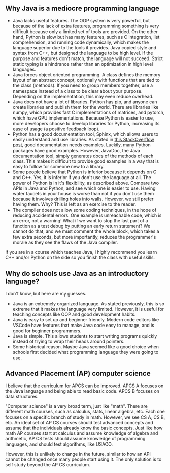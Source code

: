 ## Why Java is a mediocre programming language

* Java lacks useful features. The OOP system is very powerful, but because of the lack
  of extra features, programming something is very difficult because only a limited set
  of tools are provided. On the other hand, Python is slow but has many features, such
  as C integration, list comprehension, and running code dynamically, which makes the
  language superior due to the tools it provides. Java copied style and syntax from C++,
  but designed the language to be high level. If the purpose and features don't match,
  the language will not succeed. Strict static typing is a hindrance rather than an
  optimization in high level languages.
* Java forces object oriented programming. A class defines the memory layout of an abstract
  concept, optionally with functions that are tied to the class (methods). If you need to
  group members together, use a namespace instead of a class to be clear about your purpose.
  Depending on the implementation, this may even reduce overhead.
* Java does not have a lot of libraries. Python has pip, and anyone can create libraries
  and publish them for the world. There are libraries like numpy, which provides fast C
  implementations of matrices, and pytorch, which have GPU implementations. Because
  Python is easier to use, more developers choose to develop libraries for Python,
  increasing its ease of usage (a positive feedback loop).
* Python has a good documentation tool, Sphinx, which allows users to
  easily understand and use libraries. As stated in [this StackOverflow post][so], good
  documentation needs examples. Luckily, many Python packages have good examples. However,
  JavaDoc, the Java documentation tool, simply generates docs of the methods of each
  class. This makes it difficult to provide good examples in a way that is easy to follow
  for someone new to a library.
* Some people believe that Python is inferior because it depends on C and C++. Yes, it
  is inferior if you don't use the language at all. The power of Python is in it's
  flexibility, as described above. Compare two APIs in Java and Python, and see which
  one is easier to use. Having water faucets in your house is worse than not if you don't
  use them because it involves drilling holes into walls. However, we still prefer
  having them. Why? This is left as an exercise to the reader.
* The compiler does not allow some coding techniques, in the hope of reducing accidental
  errors. One example is unreachable code, which is an error, not a warning! What if we
  want to stop the last part of a function as a test debug by putting an early return
  statement? We cannot do that, and we must comment the whole block, which takes a few
  extra seconds, but more importantly, reduces the programmer's morale as they see the
  flaws of the Java compiler.

If you are in a course which teaches Java, I highly recommend you learn C++ and/or Python
on the side so you finish the class with useful skills.

## Why do schools use Java as an introductory language?

I don't know, but here are my guesses.

* Java is an extremely organized language. As stated previously, this is so extreme that
  it makes the language very limited. However, it is useful for teaching concepts like
  OOP and good development habits.
* Java is easy to set up and beginner friendly. Modern code editors like VSCode have
  features that make Java code easy to manage, and is good for beginner programmers.
* Java is simple. This allows students to start writing programs quickly instead of trying
  to wrap their heads around pointers.
* Some historical reason. Maybe Java seemed like a good choice when schools first decided
  what programming language they were going to use.

## Advanced Placement (AP) computer science

I believe that the curriculum for APCS can be improved. APCS A focuses on the Java language
and being able to read basic code. APCS B focuses on data structures.

"Computer science" is a very broad term, just like "math". There are different math courses,
such as calculus, stats, linear algebra, etc. Each one focuses on a specific branch of
study in math. However, we see CS A, CS B, etc. An ideal set of AP CS courses should test
advanced concepts and assume that the individuals already know the basic concepts. Just like
how math AP courses start at calculus and assume knowledge of algebra and arithmetic, AP CS
tests should assume knowledge of programming languages, and should test algorithms, like
USACO.

However, this is unlikely to change in the future, similar to how an API cannot be changed
once many people start using it. The only solution is to self study beyond the AP CS curriculum.

[so]: https://meta.stackoverflow.com/a/303885/16570071
